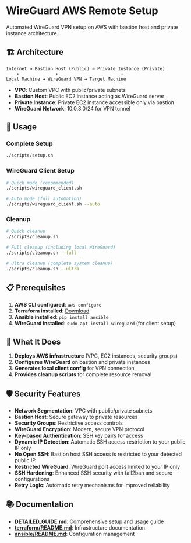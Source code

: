 # WireGuard AWS Remote Setup

Automated WireGuard VPN setup on AWS with bastion host and private instance architecture.

## 🏗️ Architecture

```
Internet → Bastion Host (Public) → Private Instance (Private)
    ↓              ↓                        ↓
Local Machine → WireGuard VPN → Target Machine
```

- **VPC**: Custom VPC with public/private subnets
- **Bastion Host**: Public EC2 instance acting as WireGuard server
- **Private Instance**: Private EC2 instance accessible only via bastion
- **WireGuard Network**: 10.0.3.0/24 for VPN tunnel

## 🚀 Usage

### Complete Setup
```bash
./scripts/setup.sh
```

### WireGuard Client Setup
```bash
# Quick mode (recommended)
./scripts/wireguard_client.sh

# Auto mode (full automation)
./scripts/wireguard_client.sh --auto
```

### Cleanup
```bash
# Quick cleanup
./scripts/cleanup.sh

# Full cleanup (including local WireGuard)
./scripts/cleanup.sh --full

# Ultra cleanup (complete system cleanup)
./scripts/cleanup.sh --ultra
```

## 📋 Prerequisites

1. **AWS CLI configured**: `aws configure`
2. **Terraform installed**: [Download](https://terraform.io/downloads)
3. **Ansible installed**: `pip install ansible`
4. **WireGuard installed**: `sudo apt install wireguard` (for client setup)

## 🔧 What It Does

1. **Deploys AWS infrastructure** (VPC, EC2 instances, security groups)
2. **Configures WireGuard** on bastion and private instances
3. **Generates local client config** for VPN connection
4. **Provides cleanup scripts** for complete resource removal

## 🛡️ Security Features

- **Network Segmentation**: VPC with public/private subnets
- **Bastion Host**: Secure gateway to private resources
- **Security Groups**: Restrictive access controls
- **WireGuard Encryption**: Modern, secure VPN protocol
- **Key-based Authentication**: SSH key pairs for access
- **Dynamic IP Detection**: Automatic SSH access restriction to your public IP only
- **No Open SSH**: Bastion host SSH access is restricted to your detected public IP
- **Restricted WireGuard**: WireGuard port access limited to your IP only
- **SSH Hardening**: Enhanced SSH security with fail2ban and secure configurations
- **Retry Logic**: Automatic retry mechanisms for improved reliability

## 📚 Documentation

- **[DETAILED_GUIDE.md](DETAILED_GUIDE.md)**: Comprehensive setup and usage guide
- **[terraform/README.md](terraform/README.md)**: Infrastructure documentation
- **[ansible/README.md](ansible/README.md)**: Configuration management